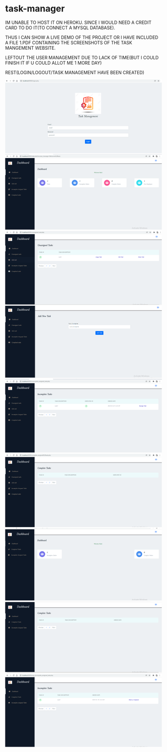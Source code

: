 # task-manager


IM UNABLE TO HOST IT ON HEROKU.
SINCE I WOULD NEED A CREDIT CARD TO DO IT(TO CONNECT A MYSQL DATABASE).

THUS I CAN SHOW A LIVE DEMO OF THE PROJECT OR I HAVE INCLUDED A FILE 1.PDF CONTAINING THE SCREENSHOTS OF THE TASK MANGEMENT WEBSITE.

LEFTOUT THE USER MANAGEMENT DUE TO LACK OF TIME(BUT I COULD FINISH IT IF U COULD ALLOT ME 1 MORE DAY)


REST(LOGIN/LOGOUT/TASK MANAGEMENT HAVE BEEN CREATED)

<img src="1.png" >
<img src="2.png" >
<img src="3.png" >
<img src="4.png" >
<img src="5.png" >
<img src="6.png" >
<img src="7.png" >
<img src="8.png" >
<img src="9.png" >


